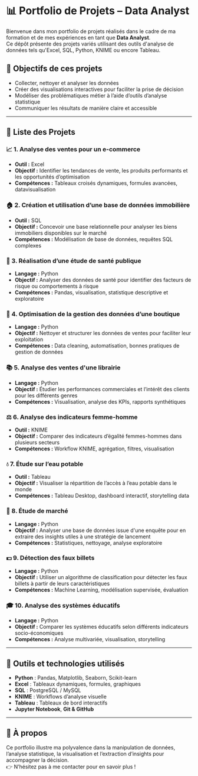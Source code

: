 # 📊 Portfolio de Projets – Data Analyst

Bienvenue dans mon portfolio de projets réalisés dans le cadre de ma formation et de mes expériences en tant que **Data Analyst**.  
Ce dépôt présente des projets variés utilisant des outils d'analyse de données tels qu'Excel, SQL, Python, KNIME ou encore Tableau.

## 🧠 Objectifs de ces projets

- Collecter, nettoyer et analyser les données
- Créer des visualisations interactives pour faciliter la prise de décision
- Modéliser des problématiques métier à l’aide d’outils d’analyse statistique
- Communiquer les résultats de manière claire et accessible

---

## 📁 Liste des Projets

### 📈 1. Analyse des ventes pour un e-commerce
- **Outil :** Excel  
- **Objectif :** Identifier les tendances de vente, les produits performants et les opportunités d’optimisation  
- **Compétences :** Tableaux croisés dynamiques, formules avancées, datavisualisation

### 🏠 2. Création et utilisation d’une base de données immobilière
- **Outil :** SQL  
- **Objectif :** Concevoir une base relationnelle pour analyser les biens immobiliers disponibles sur le marché  
- **Compétences :** Modélisation de base de données, requêtes SQL complexes

### 🏥 3. Réalisation d’une étude de santé publique
- **Langage :** Python  
- **Objectif :** Analyser des données de santé pour identifier des facteurs de risque ou comportements à risque  
- **Compétences :** Pandas, visualisation, statistique descriptive et exploratoire

### 🛒 4. Optimisation de la gestion des données d’une boutique
- **Langage :** Python  
- **Objectif :** Nettoyer et structurer les données de ventes pour faciliter leur exploitation  
- **Compétences :** Data cleaning, automatisation, bonnes pratiques de gestion de données

### 📚 5. Analyse des ventes d'une librairie
- **Langage :** Python  
- **Objectif :** Étudier les performances commerciales et l’intérêt des clients pour les différents genres  
- **Compétences :** Visualisation, analyse des KPIs, rapports synthétiques

### ⚖️ 6. Analyse des indicateurs femme-homme
- **Outil :** KNIME  
- **Objectif :** Comparer des indicateurs d’égalité femmes-hommes dans plusieurs secteurs  
- **Compétences :** Workflow KNIME, agrégation, filtres, visualisation

### 💧 7. Étude sur l’eau potable
- **Outil :** Tableau  
- **Objectif :** Visualiser la répartition de l’accès à l’eau potable dans le monde  
- **Compétences :** Tableau Desktop, dashboard interactif, storytelling data

### 🧪 8. Étude de marché
- **Langage :** Python  
- **Objectif :** Analyser une base de données issue d'une enquête pour en extraire des insights utiles à une stratégie de lancement  
- **Compétences :** Statistiques, nettoyage, analyse exploratoire

### 💵 9. Détection des faux billets
- **Langage :** Python  
- **Objectif :** Utiliser un algorithme de classification pour détecter les faux billets à partir de leurs caractéristiques  
- **Compétences :** Machine Learning, modélisation supervisée, évaluation

### 🎓 10. Analyse des systèmes éducatifs
- **Langage :** Python  
- **Objectif :** Comparer les systèmes éducatifs selon différents indicateurs socio-économiques  
- **Compétences :** Analyse multivariée, visualisation, storytelling

---

## 🚀 Outils et technologies utilisés

- **Python** : Pandas, Matplotlib, Seaborn, Scikit-learn  
- **Excel** : Tableaux dynamiques, formules, graphiques  
- **SQL** : PostgreSQL / MySQL  
- **KNIME** : Workflows d’analyse visuelle  
- **Tableau** : Tableaux de bord interactifs  
- **Jupyter Notebook**, **Git & GitHub**

---

## 📌 À propos

Ce portfolio illustre ma polyvalence dans la manipulation de données, l’analyse statistique, la visualisation et l’extraction d’insights pour accompagner la décision.  
👉 N’hésitez pas à me contacter pour en savoir plus !

